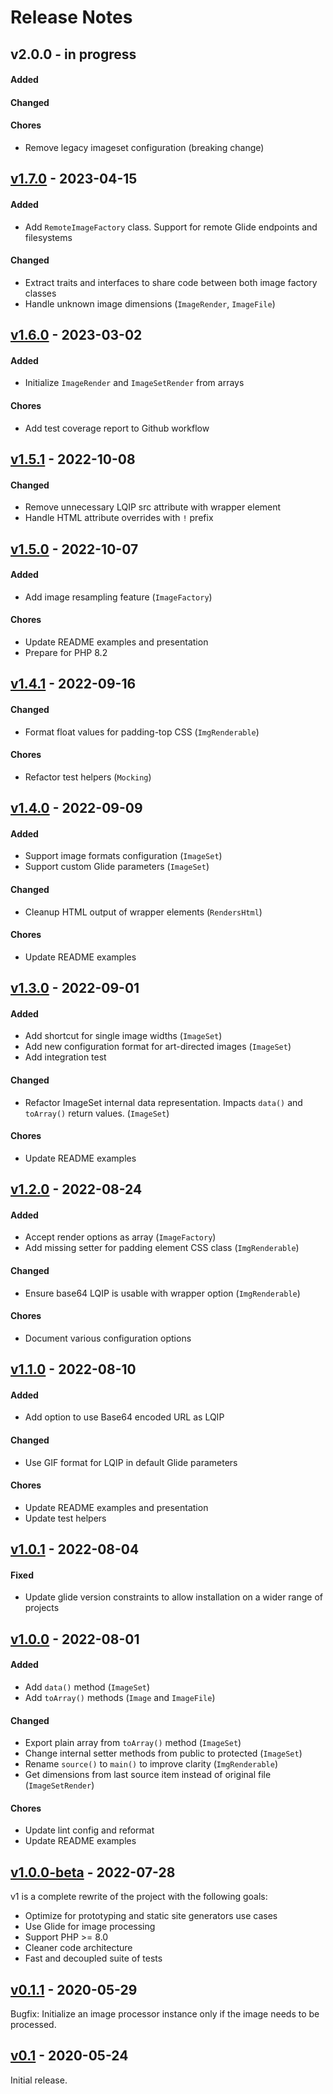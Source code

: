 # Release Notes

## v2.0.0 - in progress

#### Added

#### Changed

#### Chores

- Remove legacy imageset configuration (breaking change)


## [v1.7.0](https://github.com/pboivin/flou/compare/v1.6.0...v1.7.0) - 2023-04-15

#### Added

- Add `RemoteImageFactory` class. Support for remote Glide endpoints and filesystems

#### Changed

- Extract traits and interfaces to share code between both image factory classes
- Handle unknown image dimensions (`ImageRender`, `ImageFile`)


## [v1.6.0](https://github.com/pboivin/flou/compare/v1.5.1...v1.6.0) - 2023-03-02

#### Added

- Initialize `ImageRender` and `ImageSetRender` from arrays

#### Chores

- Add test coverage report to Github workflow


## [v1.5.1](https://github.com/pboivin/flou/compare/v1.5.0...v1.5.1) - 2022-10-08

#### Changed

- Remove unnecessary LQIP src attribute with wrapper element
- Handle HTML attribute overrides with `!` prefix


## [v1.5.0](https://github.com/pboivin/flou/compare/v1.4.1...v1.5.0) - 2022-10-07

#### Added

- Add image resampling feature (`ImageFactory`)

#### Chores

- Update README examples and presentation
- Prepare for PHP 8.2


## [v1.4.1](https://github.com/pboivin/flou/compare/v1.4.0...v1.4.1) - 2022-09-16

#### Changed

- Format float values for padding-top CSS (`ImgRenderable`)

#### Chores

- Refactor test helpers (`Mocking`)


## [v1.4.0](https://github.com/pboivin/flou/compare/v1.3.0...v1.4.0) - 2022-09-09

#### Added

- Support image formats configuration (`ImageSet`)
- Support custom Glide parameters (`ImageSet`)

#### Changed

- Cleanup HTML output of wrapper elements (`RendersHtml`)

#### Chores

- Update README examples


## [v1.3.0](https://github.com/pboivin/flou/compare/v1.2.0...v1.3.0) - 2022-09-01

#### Added

- Add shortcut for single image widths (`ImageSet`)
- Add new configuration format for art-directed images (`ImageSet`)
- Add integration test

#### Changed

- Refactor ImageSet internal data representation. Impacts `data()` and `toArray()` return values. (`ImageSet`)

#### Chores

- Update README examples


## [v1.2.0](https://github.com/pboivin/flou/compare/v1.1.0...v1.2.0) - 2022-08-24

#### Added

- Accept render options as array (`ImageFactory`)
- Add missing setter for padding element CSS class (`ImgRenderable`)

#### Changed

- Ensure base64 LQIP is usable with wrapper option (`ImgRenderable`)

#### Chores

- Document various configuration options


## [v1.1.0](https://github.com/pboivin/flou/compare/v1.0.1...v1.1.0) - 2022-08-10

#### Added

- Add option to use Base64 encoded URL as LQIP

#### Changed

- Use GIF format for LQIP in default Glide parameters

#### Chores

- Update README examples and presentation
- Update test helpers


## [v1.0.1](https://github.com/pboivin/flou/compare/v1.0.0...v1.0.1) - 2022-08-04

#### Fixed

- Update glide version constraints to allow installation on a wider range of projects


## [v1.0.0](https://github.com/pboivin/flou/compare/v1.0.0-beta...v1.0.0) - 2022-08-01

#### Added

- Add `data()` method (`ImageSet`)
- Add `toArray()` methods (`Image` and `ImageFile`)

#### Changed

- Export plain array from `toArray()` method (`ImageSet`)
- Change internal setter methods from public to protected (`ImageSet`)
- Rename `source()` to `main()` to improve clarity (`ImgRenderable`)
- Get dimensions from last source item instead of original file (`ImageSetRender`)

#### Chores

- Update lint config and reformat
- Update README examples


## [v1.0.0-beta](https://github.com/pboivin/flou/compare/v0.1.1...v1.0.0-beta) - 2022-07-28

v1 is a complete rewrite of the project with the following goals:

- Optimize for prototyping and static site generators use cases
- Use Glide for image processing
- Support PHP >= 8.0
- Cleaner code architecture
- Fast and decoupled suite of tests


## [v0.1.1](https://github.com/pboivin/flou/compare/v0.1...v0.1.1) - 2020-05-29

Bugfix: Initialize an image processor instance only if the image needs to be processed.


## [v0.1](https://github.com/pboivin/flou/releases/tag/v0.1) - 2020-05-24

Initial release.
